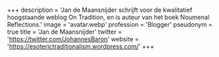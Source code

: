 +++
description = 'Jan de Maansnijder schrijft voor de kwalitatief hoogstaande weblog On Tradition, en is auteur van het boek Noumenal Reflections.'
image = 'avatar.webp'
profession = 'Blogger'
pseudonym = true
title = 'Jan de Maansnijder'
twitter = 'https://twitter.com/JohannesBaron'
website = 'https://esoterictraditionalism.wordpress.com/'
+++
